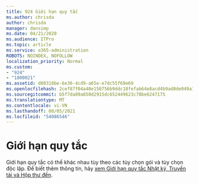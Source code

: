 ```yaml
---
title: 924 Giới hạn quy tắc
ms.author: chrisda
author: chrisda
manager: dansimp
ms.date: 04/21/2020
ms.audience: ITPro
ms.topic: article
ms.service: o365-administration
ROBOTS: NOINDEX, NOFOLLOW
localization_priority: Normal
ms.custom:
- "924"
- "1800021"
ms.assetid: d80318be-6e30-4cd9-a65e-e7dc55f69e69
ms.openlocfilehash: 2cef87f04a40e150756b9ddc18fefab64e8acd4b9ad0de049a168b45c742d85a
ms.sourcegitcommit: b5f7da89a650d2915dc652449623c78be6247175
ms.translationtype: MT
ms.contentlocale: vi-VN
ms.lasthandoff: 08/05/2021
ms.locfileid: "54086546"
---
```

# <a name="rule-limits"></a>Giới hạn quy tắc

Giới hạn quy tắc có thể khác nhau tùy theo các tùy chọn gói và tùy chọn độc lập. Để biết thêm thông tin, hãy [xem Giới hạn quy tắc Nhật ký, Truyền tải và Hộp thư đến](https://technet.microsoft.com/library/exchange-online-limits.aspx).

